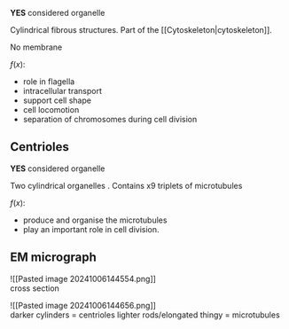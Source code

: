 **YES** considered organelle  

Cylindrical fibrous structures. Part of the [[Cytoskeleton|cytoskeleton]].

No membrane

$f(x)$:
- role in flagella
- intracellular transport
- support cell shape
- cell locomotion
- separation of chromosomes during cell division
## Centrioles
**YES** considered organelle  

Two cylindrical organelles .
Contains x9 triplets of microtubules

$f(x)$:
- produce and organise the microtubules
- play an important role in cell division.
## EM micrograph
![[Pasted image 20241006144554.png]]  
cross section

![[Pasted image 20241006144656.png]]  
darker cylinders = centrioles
lighter rods/elongated thingy = microtubules